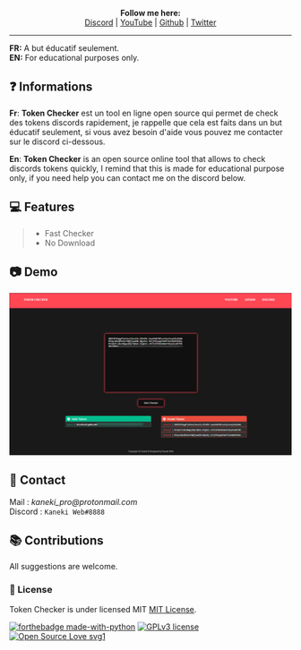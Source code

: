 <p align='center'>
  <b>Follow me here:</b><br>  
  <a href="https://discord.gg/kaneki">Discord</a> |
  <a href="https://www.youtube.com/channel/UC-XII5SSqbMOF1UX3N0Gl8g">YouTube</a> |
  <a href="https://github.com/KanekiWeb">Github</a> |
  <a href="https://twitter.com/Kaneki_Web">Twitter</a>
</p>


---

**FR:** A but éducatif seulement.    
**EN:** For educational purposes only.   



## ❓ Informations

__Fr__: **Token Checker** est un tool en ligne open source qui permet de check des tokens discords rapidement, je rappelle que cela est faits dans un but éducatif seulement, si vous avez besoin d'aide vous pouvez me contacter sur le discord ci-dessous.  

__En__: **Token Checker** is an open source online tool that allows to check discords tokens quickly, I remind that this is made for educational purpose only, if you need help you can contact me on the discord below.  
  
  
  
## 💻 Features  
> - Fast Checker 
> - No Download
 
  
  
## 📷 Demo  
![Demo Image](https://github.com/KanekiWeb/Token-Checker/blob/main/demo.png?raw=true)  
 
   
  
  
  
##  📝 Contact  
Mail : _kaneki_pro@protonmail.com_  
Discord : `Kaneki Web#8888`  
  
  
  
  
  

## 📚 Contributions  
All suggestions are welcome.  
    
   
    
   
  
### 📜 License
Token Checker is under licensed MIT [MIT License](https://github.com/KanekiWeb/Token-Checker/blob/master/LICENSE).

[![forthebadge made-with-python](http://ForTheBadge.com/images/badges/made-with-python.svg)](https://www.python.org/)
[![GPLv3 license](https://img.shields.io/badge/License-GPLv3-blue.svg)](http://perso.crans.org/besson/LICENSE.html)
[![Open Source Love svg1](https://badges.frapsoft.com/os/v1/open-source.svg?v=103)](https://github.com/ellerbrock/open-source-badges/)
